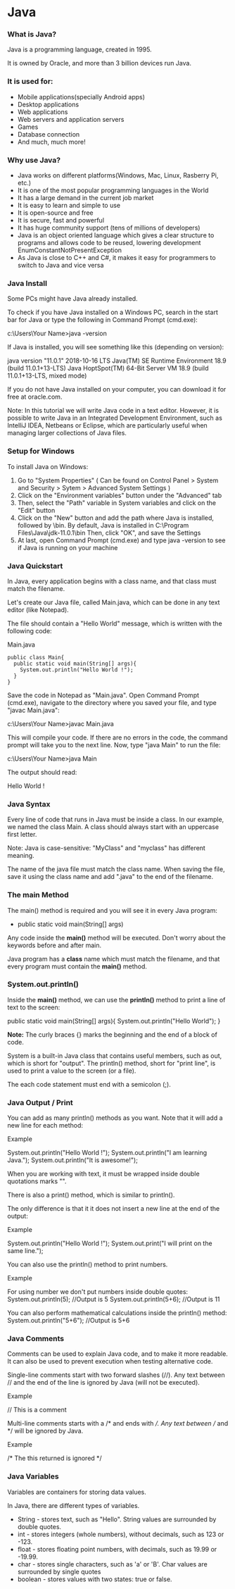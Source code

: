 # Java

### What is Java?

Java is a programming language, created in 1995.

It is owned by Oracle, and more than 3 billion devices run Java.

### It is used for:
* Mobile applications(specially Android apps)
* Desktop applications
* Web applications
* Web servers and application servers
* Games
* Database connection
* And much, much more!

### Why use Java?

* Java works on different platforms(Windows, Mac, Linux, Rasberry Pi, etc.)
* It is one of the most popular programming languages in the World
* It has a large demand in the current job market
* It is easy to learn and simple to use
* It is open-source and free
* It is secure, fast and powerful
* It has huge community support (tens of millions of developers)
* Java is an object oriented language which gives a clear structure to programs and allows code to be reused, lowering development EnumConstantNotPresentException
* As Java is close to C++ and C#, it makes it easy for programmers to switch to Java and vice versa

### Java Install

Some PCs might have Java already installed.

To check if you have Java installed on a Windows PC, search in the start bar for Java or type the following in Command Prompt (cmd.exe):

c:\Users\Your Name>java -version

If Java is installed, you will see something like this (depending on version):

java version "11.0.1" 2018-10-16 LTS
Java(TM) SE Runtime Environment 18.9 (build 11.0.1+13-LTS)
Java HoptSpot(TM) 64-Bit Server VM 18.9 (build 11.0.1+13-LTS, mixed mode)

If you do not have Java installed on your computer, you can download it for free at oracle.com.

Note: In this tutorial we will write Java code in a text editor. However, it is possible to write Java in an Integrated Development Environment, such as IntelliJ IDEA, Netbeans or Eclipse, which are particularly useful when managing larger collections of Java files.


### Setup for Windows

To install Java on Windows:

1. Go to "System Properties" ( Can be found on Control Panel > System and Security > Sytem > Advanced System Settings )
2. Click on the "Environment variables" button under the "Advanced" tab
3. Then, select the "Path" variable in System variables and click on the "Edit" button
4. Click on the "New" button and add the path where Java is installed, followed by \bin. By default, Java is installed in C:\Program Files\Java\jdk-11.0.1\bin
   Then, click "OK", and save the Settings
5. At last, open Command Prompt (cmd.exe) and type java -version to see if Java is running on your machine


### Java Quickstart

In Java, every application begins with a class name, and that class must match the filename.

Let's create our Java file, called Main.java, which can be done in any text editor (like Notepad).

The file should contain a "Hello World" message, which is written with the following code:

Main.java

```
public class Main{
  public static void main(String[] args){
    System.out.println("Hello World !");
  }
}
```


Save the code in Notepad as "Main.java". Open Command Prompt (cmd.exe), navigate to the directory where you saved your file, and type "javac Main.java":

c:\Users\Your Name>javac Main.java

This will compile your code. If there are no errors in the code, the command prompt will take you to the next line. Now, type "java Main" to run the file:

c:\Users\Your Name>java Main

The output should read:

Hello World !


### Java Syntax

Every line of code that runs in Java must be inside a class. In our example, we named the class Main. A class should always start with an uppercase first letter.

Note: Java is case-sensitive: "MyClass" and "myclass" has different meaning.

The name of the java file must match the class name. When saving the file, save it using the class name and add ".java" to the end of the filename. 

### The main Method

The main() method is required and you will see it in every Java program:

* public static void main(String[] args)

Any code inside the **main()** method will be executed. Don't worry about the keywords before and after main.

Java program has a **class** name which must match the filename, and that every program must contain the **main()** method.


### System.out.println()

Inside the **main()** method, we can use the **println()** method to print a line of text to the screen:

public static void main(String[] args){
System.out.println("Hello World");
}

**Note:** The curly braces {} marks the beginning and the end of a block of code.

System is a built-in Java class that contains useful members, such as out, which is short for "output". The println() method, short for "print line", is used to print a value to the screen (or a file).

The each code statement must end with a semicolon (;).


### Java Output / Print

You can add as many println() methods as you want. Note that it will add a new line for each method:

Example

System.out.println("Hello World !");
System.out.println("I am learning Java.");
System.out.println("It is awesome!");

When you are working with text, it must be wrapped inside double quotations marks "".

There is also a print() method, which is similar to println().

The only difference is that it it does not insert a new line at the end of the output:

Example

System.out.println("Hello World !");
System.out.print("I will print on the same line.");

You can also use the println() method to print numbers.

Example

For using number we don't put numbers inside double quotes:
System.out.println(5); //Output is 5
System.out.println(5+6); //Output is 11

You can also perform mathematical calculations inside the println() method:
System.out.println("5+6"); //Output is 5+6


### Java Comments

Comments can be used to explain Java code, and to make it more readable. It can also be used to prevent execution when testing alternative code.

Single-line comments start with two forward slashes (//).
Any text between // and the end of the line is ignored by Java (will not be executed).

Example 

// This is a comment

Multi-line comments starts with a /* and ends with */.
Any text between /* and */ will be ignored by Java.

Example

/* The this returned is ignored */


### Java Variables

Variables are containers for storing data values.

In Java, there are different types of variables.

* String - stores text, such as "Hello". String values are surrounded by double quotes.
* int - stores integers (whole numbers), without decimals, such as 123 or -123.
* float - stores floating point numbers, with decimals, such as 19.99 or -19.99.
* char - stores single characters, such as 'a' or 'B'. Char values are surrounded by single quotes
* boolean - stores values with two states: true or false.

